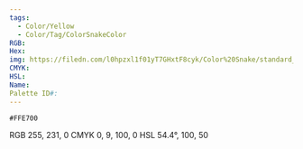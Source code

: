 ```yaml
---
tags:
  - Color/Yellow
  - Color/Tag/ColorSnakeColor
RGB: 
Hex: 
img: https://filedn.com/l0hpzxl1f01yT7GHxtF8cyk/Color%20Snake/standard_csv_to_svg/%23/FFE700.svg
CMYK: 
HSL: 
Name: 
Palette ID#:
---
```


```palette
#FFE700
```
RGB 255, 231, 0
CMYK	0, 9, 100, 0
HSL	54.4°, 100, 50
